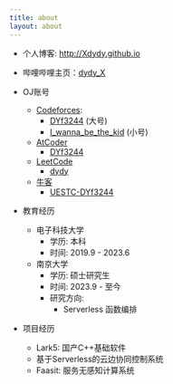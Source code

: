 ```yaml
---
title: about
layout: about
---
```


- 个人博客: http://Xdydy.github.io
- 哔哩哔哩主页：[dydy_X](https://space.bilibili.com/319159250)
- OJ账号
  - [Codeforces](http://codeforces.com): 
    - [DYf3244](https://codeforces.com/profile/DYf3244) (大号)
    - [I_wanna_be_the_kid](https://codeforces.com/profile/I_wanna_be_the_kid) (小号)
  - [AtCoder](https://atcoder.jp/)
    - [DYf3244](https://atcoder.jp/users/DYf3244)
  - [LeetCode](https://leetcode.cn/)
    - [dydy](https://leetcode.cn/u/dyf3244/)
  - [牛客](https://ac.nowcoder.com/acm/contest/)
    - [UESTC-DYf3244](https://ac.nowcoder.com/acm/contest/profile/322031215)
- 教育经历
  - 电子科技大学
    - 学历: 本科
    - 时间: 2019.9 - 2023.6
  - 南京大学
    - 学历: 硕士研究生
    - 时间: 2023.9 - 至今
    - 研究方向: 
      - Serverless 函数编排

- 项目经历
  - Lark5: 国产C++基础软件
  - 基于Serverless的云边协同控制系统
  - Faasit: 服务无感知计算系统